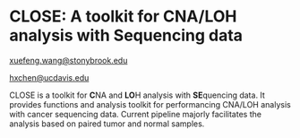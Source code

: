 

CLOSE: A toolkit for **C**NA/**LO**H analysis with **Se**quencing data
====

xuefeng.wang@stonybrook.edu 

hxchen@ucdavis.edu


CLOSE is a toolkit for **C**NA and **LO**H analysis with **SE**quencing data. It provides functions and analysis toolkit for performancing CNA/LOH analysis with cancer sequencing data. Current pipeline majorly facilitates the analysis based on paired tumor and normal samples.

